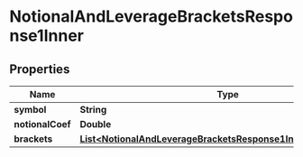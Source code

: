 

# NotionalAndLeverageBracketsResponse1Inner


## Properties

| Name | Type | Description | Notes |
|------------ | ------------- | ------------- | -------------|
|**symbol** | **String** |  |  [optional] |
|**notionalCoef** | **Double** |  |  [optional] |
|**brackets** | [**List&lt;NotionalAndLeverageBracketsResponse1InnerBracketsInner&gt;**](NotionalAndLeverageBracketsResponse1InnerBracketsInner.md) |  |  [optional] |



